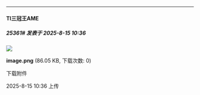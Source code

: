 ﻿
*****

####  TI三冠王AME  
##### 25361#       发表于 2025-8-15 10:36

<img src="https://img.stage1st.com/forum/202508/15/103605ojq2bybsppzaemma.png" referrerpolicy="no-referrer">

<strong>image.png</strong> (86.05 KB, 下载次数: 0)

下载附件

2025-8-15 10:36 上传

